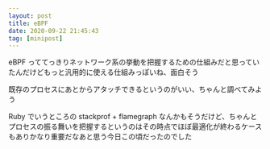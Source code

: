 ```yaml
---
layout: post
title: eBPF
date: 2020-09-22 21:45:43
tag: [minipost]
---
```


eBPF っててっきりネットワーク系の挙動を把握するための仕組みだと思っていたんだけどもっと汎用的に使える仕組みっぽいね、面白そう

既存のプロセスにあとからアタッチできるというのがいい、ちゃんと調べてみよう

Ruby でいうところの stackprof + flamegraph なんかもそうだけど、ちゃんとプロセスの振る舞いを把握するというのはその時点でほぼ最適化が終わるケースもありかなり重要だなあと思う今日この頃だったのでした
